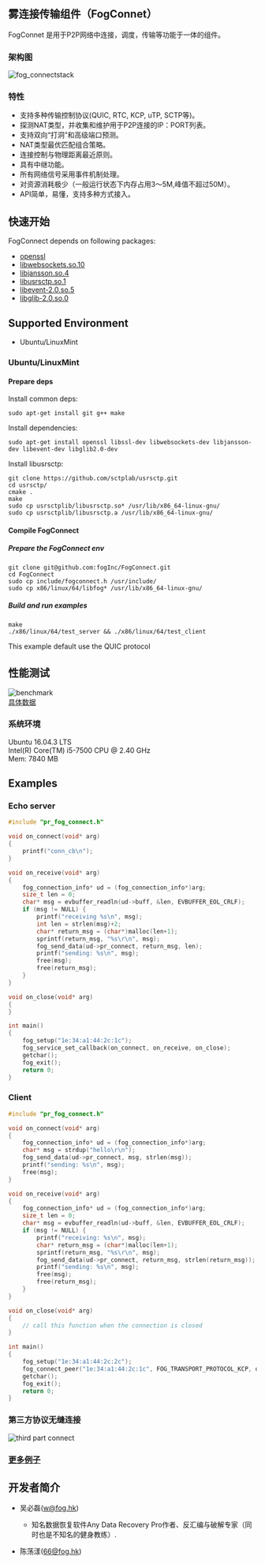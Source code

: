 ## 雾连接传输组件（FogConnet）

FogConnet 是用于P2P网络中连接，调度，传输等功能于一体的组件。

### 架构图
![fog_connectstack](./doc/images/fogconnectstack.png)

### 特性
- 支持多种传输控制协议(QUIC, RTC, KCP, uTP, SCTP等)。
- 探测NAT类型，并收集和维护用于P2P连接的IP：PORT列表。
- 支持双向“打洞”和高级端口预测。
- NAT类型最优匹配组合策略。
- 连接控制与物理距离最近原则。
- 具有中继功能。
- 所有网络信号采用事件机制处理。
- 对资源消耗极少（一般运行状态下内存占用3～5M,峰值不超过50M）。
- API简单，易懂，支持多种方式接入。


## 快速开始
FogConnect depends on following packages:
- [openssl](https://www.cnblogs.com/emanlee/p/6100019.html)
- [libwebsockets.so.10](https://libwebsockets.org/)
- [libjansson.so.4](https://github.com/akheron/jansson)
- [libusrsctp.so.1](https://github.com/sctplab/usrsctp)
- [libevent-2.0.so.5](https://github.com/libevent/libevent)
- [libglib-2.0.so.0](https://github.com/GNOME/glib)


## Supported Environment
- Ubuntu/LinuxMint


### Ubuntu/LinuxMint

#### Prepare deps
Install common deps:

``` shell
sudo apt-get install git g++ make 
```

Install dependencies:

``` shell
sudo apt-get install openssl libssl-dev libwebsockets-dev libjansson-dev libevent-dev libglib2.0-dev 
```

Install libusrsctp:
``` shell
git clone https://github.com/sctplab/usrsctp.git
cd usrsctp/
cmake .
make
sudo cp usrsctplib/libusrsctp.so* /usr/lib/x86_64-linux-gnu/
sudo cp usrsctplib/libusrsctp.a /usr/lib/x86_64-linux-gnu/
```
#### Compile FogConnect
##### Prepare the FogConnect env
``` shell
git clone git@github.com:fogInc/FogConnect.git
cd FogConnect
sudo cp include/fogconnect.h /usr/include/
sudo cp x86/linux/64/libfog* /usr/lib/x86_64-linux-gnu/
```

##### Build and run examples
``` shell
make
./x86/linux/64/test_server && ./x86/linux/64/test_client
```
This example default use the QUIC protocol

## 性能测试

![benchmark](doc/images/P2P建立连接时间.png) \
[具体数据](doc/benchmark.md)


### 系统环境
Ubuntu 16.04.3 LTS \
Intel(R) Core(TM) i5-7500 CPU @ 2.40 GHz \
Mem: 7840 MB
## Examples

### Echo server
```C
#include "pr_fog_connect.h"

void on_connect(void* arg)
{
    printf("conn_cb\n");
}

void on_receive(void* arg)
{
    fog_connection_info* ud = (fog_connection_info*)arg;
    size_t len = 0;
    char* msg = evbuffer_readln(ud->buff, &len, EVBUFFER_EOL_CRLF);
    if (msg != NULL) {
        printf("receiving %s\n", msg);
        int len = strlen(msg)+2;
        char* return_msg = (char*)malloc(len+1);
        sprintf(return_msg, "%s\r\n", msg);
        fog_send_data(ud->pr_connect, return_msg, len);
        printf("sending: %s\n", msg);
        free(msg);
        free(return_msg);
    }
}

void on_close(void* arg)
{
}

int main()
{
    fog_setup("1e:34:a1:44:2c:1c");
    fog_service_set_callback(on_connect, on_receive, on_close);    
    getchar();
    fog_exit();
    return 0;
}

```
### Client

```C
#include "pr_fog_connect.h"

void on_connect(void* arg)
{
    fog_connection_info* ud = (fog_connection_info*)arg;
    char* msg = strdup("hello\r\n");
    fog_send_data(ud->pr_connect, msg, strlen(msg));
    printf("sending: %s\n", msg);
    free(msg);
}

void on_receive(void* arg)
{
    fog_connection_info* ud = (fog_connection_info*)arg;
    size_t len = 0;
    char* msg = evbuffer_readln(ud->buff, &len, EVBUFFER_EOL_CRLF);
    if (msg != NULL) {
        printf("receiving: %s\n", msg);
        char* return_msg = (char*)malloc(len+1);
        sprintf(return_msg, "%s\r\n", msg);
        fog_send_data(ud->pr_connect, return_msg, strlen(return_msg));
        printf("sending: %s\n", msg);
        free(msg);
        free(return_msg);
    }
}

void on_close(void* arg)
{
    // call this function when the connection is closed
}

int main()
{
    fog_setup("1e:34:a1:44:2c:2c");
    fog_connect_peer("1e:34:a1:44:2c:1c", FOG_TRANSPORT_PROTOCOL_KCP, on_connect, on_receive, on_close);
    getchar();
    fog_exit();
    return 0;
}


```


### 第三方协议无缝连接
![third part connect](doc/images/third_part_connect.png)

### [更多例子](https://github.com/fogInc/FogConnect/tree/master/examples)

## 开发者简介
- 吴必磊(w@fog.hk)
    - 知名数据恢复软件Any Data Recovery Pro作者、反汇编与破解专家（同时也是不知名的健身教练）.

- 陈荡漾(66@fog.hk)
    
